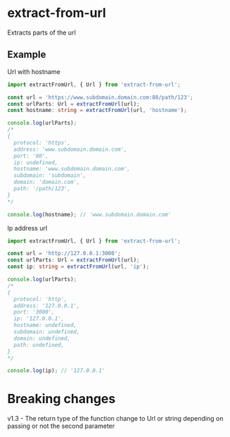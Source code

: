 # extract-from-url

Extracts parts of the url

## Example

Url with hostname

```ts
import extractFromUrl, { Url } from 'extract-from-url';

const url = 'https://www.subdomain.domain.com:80/path/123';
const urlParts: Url = extractFromUrl(url);
const hostname: string = extractFromUrl(url, 'hostname');

console.log(urlParts);
/*
{
  protocol: 'https',
  address: 'www.subdomain.domain.com',
  port: '80',
  ip: undefined,
  hostname: 'www.subdomain.domain.com',
  subdomain: 'subdomain',
  domain: 'domain.com',
  path: '/path/123',
}
*/

console.log(hostname); // 'www.subdomain.domain.com'
```

Ip address url

```ts
import extractFromUrl, { Url } from 'extract-from-url';

const url = 'http://127.0.0.1:3000';
const urlParts: Url = extractFromUrl(url);
const ip: string = extractFromUrl(url, 'ip');

console.log(urlParts);
/*
{
  protocol: 'http',
  address: '127.0.0.1',
  port: '3000',
  ip: '127.0.0.1',
  hostname: undefined,
  subdomain: undefined,
  domain: undefined,
  path: undefined,
}
*/

console.log(ip); // '127.0.0.1'
```

# Breaking changes

v1.3 - The return type of the function change to Url or string depending on passing or not the second parameter